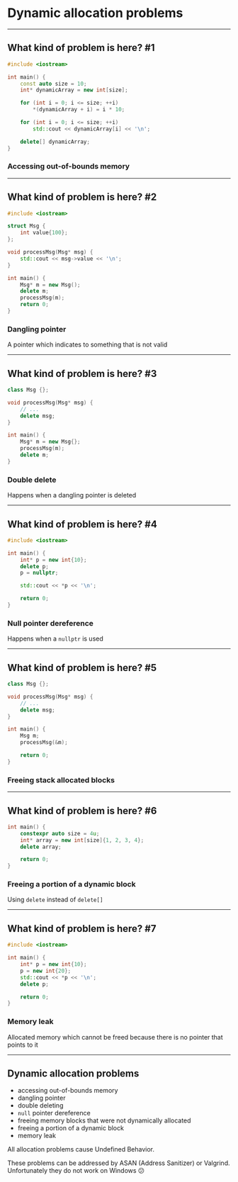 <!-- .slide: data-background="#111111" -->

# Dynamic allocation problems

___

## What kind of problem is here? #1

```cpp
#include <iostream>

int main() {
    const auto size = 10;
    int* dynamicArray = new int[size];

    for (int i = 0; i <= size; ++i)
        *(dynamicArray + i) = i * 10;

    for (int i = 0; i <= size; ++i)
        std::cout << dynamicArray[i] << '\n';

    delete[] dynamicArray;
}
```
<!-- .element: class="fragment fade-in" -->

### Accessing out-of-bounds memory
<!-- .element: class="fragment fade-in" -->

___

## What kind of problem is here? #2

```cpp
#include <iostream>

struct Msg {
    int value{100};
};

void processMsg(Msg* msg) {
    std::cout << msg->value << '\n';
}

int main() {
    Msg* m = new Msg();
    delete m;
    processMsg(m);
    return 0;
}
```

### Dangling pointer
<!-- .element: class="fragment fade-in" -->

A pointer which indicates to something that is not valid
<!-- .element: class="fragment fade-in" -->

___

## What kind of problem is here? #3

```cpp
class Msg {};

void processMsg(Msg* msg) {
    // ...
    delete msg;
}

int main() {
    Msg* m = new Msg{};
    processMsg(m);
    delete m;
}
```

### Double delete
<!-- .element: class="fragment fade-in" -->

Happens when a dangling pointer is deleted
<!-- .element: class="fragment fade-in" -->

___

## What kind of problem is here? #4

```cpp
#include <iostream>

int main() {
    int* p = new int{10};
    delete p;
    p = nullptr;

    std::cout << *p << '\n';

    return 0;
}
```

### Null pointer dereference
<!-- .element: class="fragment fade-in" -->

Happens when a `nullptr` is used
<!-- .element: class="fragment fade-in" -->

___

## What kind of problem is here? #5

```cpp
class Msg {};

void processMsg(Msg* msg) {
    // ...
    delete msg;
}

int main() {
    Msg m;
    processMsg(&m);

    return 0;
}
```

### Freeing stack allocated blocks
<!-- .element: class="fragment fade-in" -->

___

## What kind of problem is here? #6

```cpp
int main() {
    constexpr auto size = 4u;
    int* array = new int[size]{1, 2, 3, 4};
    delete array;

    return 0;
}
```

### Freeing a portion of a dynamic block
<!-- .element: class="fragment fade-in" -->

Using `delete` instead of `delete[]`
<!-- .element: class="fragment fade-in" -->

___

## What kind of problem is here? #7

```cpp
#include <iostream>

int main() {
    int* p = new int{10};
    p = new int{20};
    std::cout << *p << '\n';
    delete p;

    return 0;
}
```

### Memory leak
<!-- .element: class="fragment fade-in" -->

Allocated memory which cannot be freed because there is no pointer that points to it
<!-- .element: class="fragment fade-in" -->

___

## Dynamic allocation problems

* <!-- .element: class="fragment fade-in" --> accessing out-of-bounds memory
* <!-- .element: class="fragment fade-in" --> dangling pointer
* <!-- .element: class="fragment fade-in" --> double deleting
* <!-- .element: class="fragment fade-in" --> <code>null</code> pointer dereference
* <!-- .element: class="fragment fade-in" --> freeing memory blocks that were not dynamically allocated
* <!-- .element: class="fragment fade-in" --> freeing a portion of a dynamic block
* <!-- .element: class="fragment fade-in" --> memory leak

All allocation problems cause Undefined Behavior.
<!-- .element: class="fragment fade-in" -->

These problems can be addressed by ASAN (Address Sanitizer) or Valgrind.
Unfortunately they do not work on Windows 😕
<!-- .element: class="fragment fade-in" -->
